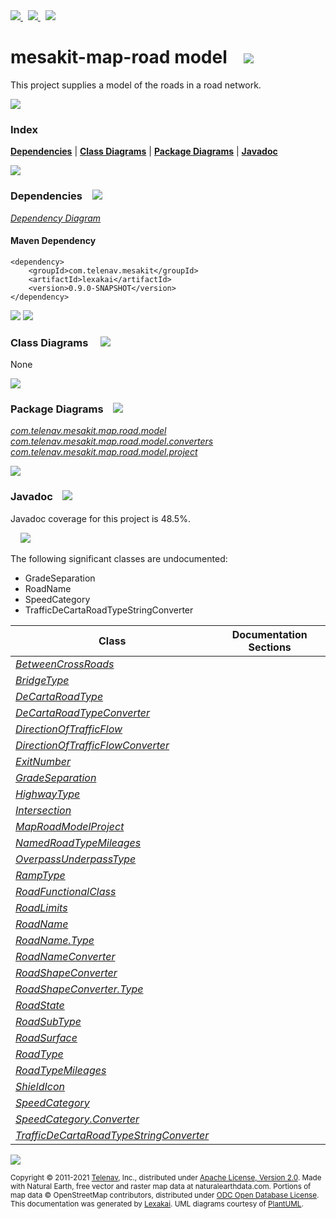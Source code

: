 [//]: # (start-user-text)

<a href="https://www.mesakit.org">
<img src="https://www.kivakit.org/images/web-32.png" srcset="https://www.kivakit.org/images/web-32-2x.png 2x"/>
</a>
&nbsp;
<a href="https://twitter.com/openmesakit">
<img src="https://www.kivakit.org/images/twitter-32.png" srcset="https://www.kivakit.org/images/twitter-32-2x.png 2x"/>
</a>
&nbsp;
<a href="https://mesakit.zulipchat.com">
<img src="https://www.kivakit.org/images/zulip-32.png" srcset="https://www.kivakit.org/images/zulip-32-2x.png 2x"/>
</a>

[//]: # (end-user-text)

# mesakit-map-road model &nbsp;&nbsp; <img src="https://www.kivakit.org/images/gears-32.png" srcset="https://www.kivakit.org/images/gears-32-2x.png 2x"/>

This project supplies a model of the roads in a road network.

<img src="https://www.kivakit.org/images/horizontal-line-512.png" srcset="https://www.kivakit.org/images/horizontal-line-512-2x.png 2x"/>

### Index



[**Dependencies**](#dependencies) | [**Class Diagrams**](#class-diagrams) | [**Package Diagrams**](#package-diagrams) | [**Javadoc**](#javadoc)

<img src="https://www.kivakit.org/images/horizontal-line-512.png" srcset="https://www.kivakit.org/images/horizontal-line-512-2x.png 2x"/>

### Dependencies <a name="dependencies"></a> &nbsp;&nbsp; <img src="https://www.kivakit.org/images/dependencies-32.png" srcset="https://www.kivakit.org/images/dependencies-32-2x.png 2x"/>

[*Dependency Diagram*](https://www.mesakit.org/lexakai/mesakit/mesakit-map/road/model/documentation/diagrams/dependencies.svg)

#### Maven Dependency

    <dependency>
        <groupId>com.telenav.mesakit</groupId>
        <artifactId>lexakai</artifactId>
        <version>0.9.0-SNAPSHOT</version>
    </dependency>


<img src="https://www.kivakit.org/images/horizontal-line-128.png" srcset="https://www.kivakit.org/images/horizontal-line-128-2x.png 2x"/>

[//]: # (start-user-text)



[//]: # (end-user-text)

<img src="https://www.kivakit.org/images/horizontal-line-128.png" srcset="https://www.kivakit.org/images/horizontal-line-128-2x.png 2x"/>

### Class Diagrams <a name="class-diagrams"></a> &nbsp; &nbsp; <img src="https://www.kivakit.org/images/diagram-40.png" srcset="https://www.kivakit.org/images/diagram-40-2x.png 2x"/>

None

<img src="https://www.kivakit.org/images/horizontal-line-128.png" srcset="https://www.kivakit.org/images/horizontal-line-128-2x.png 2x"/>

### Package Diagrams <a name="package-diagrams"></a> &nbsp;&nbsp; <img src="https://www.kivakit.org/images/box-32.png" srcset="https://www.kivakit.org/images/box-32-2x.png 2x"/>

[*com.telenav.mesakit.map.road.model*](https://www.mesakit.org/lexakai/mesakit/mesakit-map/road/model/documentation/diagrams/com.telenav.mesakit.map.road.model.svg)  
[*com.telenav.mesakit.map.road.model.converters*](https://www.mesakit.org/lexakai/mesakit/mesakit-map/road/model/documentation/diagrams/com.telenav.mesakit.map.road.model.converters.svg)  
[*com.telenav.mesakit.map.road.model.project*](https://www.mesakit.org/lexakai/mesakit/mesakit-map/road/model/documentation/diagrams/com.telenav.mesakit.map.road.model.project.svg)

<img src="https://www.kivakit.org/images/horizontal-line-128.png" srcset="https://www.kivakit.org/images/horizontal-line-128-2x.png 2x"/>

### Javadoc <a name="javadoc"></a> &nbsp;&nbsp; <img src="https://www.kivakit.org/images/books-32.png" srcset="https://www.kivakit.org/images/books-32-2x.png 2x"/>

Javadoc coverage for this project is 48.5%.  
  
&nbsp; &nbsp; <img src="https://www.mesakit.org/images/meter-50-96.png" srcset="https://www.mesakit.org/images/meter-50-96-2x.png 2x"/>


The following significant classes are undocumented:  

- GradeSeparation  
- RoadName  
- SpeedCategory  
- TrafficDeCartaRoadTypeStringConverter

| Class | Documentation Sections |
|---|---|
| [*BetweenCrossRoads*](https://www.mesakit.org/javadoc/mesakit/lexakai/com/telenav/mesakit/map/road/model/BetweenCrossRoads.html) |  |  
| [*BridgeType*](https://www.mesakit.org/javadoc/mesakit/lexakai/com/telenav/mesakit/map/road/model/BridgeType.html) |  |  
| [*DeCartaRoadType*](https://www.mesakit.org/javadoc/mesakit/lexakai/com/telenav/mesakit/map/road/model/DeCartaRoadType.html) |  |  
| [*DeCartaRoadTypeConverter*](https://www.mesakit.org/javadoc/mesakit/lexakai/com/telenav/mesakit/map/road/model/converters/DeCartaRoadTypeConverter.html) |  |  
| [*DirectionOfTrafficFlow*](https://www.mesakit.org/javadoc/mesakit/lexakai/com/telenav/mesakit/map/road/model/DirectionOfTrafficFlow.html) |  |  
| [*DirectionOfTrafficFlowConverter*](https://www.mesakit.org/javadoc/mesakit/lexakai/com/telenav/mesakit/map/road/model/converters/DirectionOfTrafficFlowConverter.html) |  |  
| [*ExitNumber*](https://www.mesakit.org/javadoc/mesakit/lexakai/com/telenav/mesakit/map/road/model/ExitNumber.html) |  |  
| [*GradeSeparation*](https://www.mesakit.org/javadoc/mesakit/lexakai/com/telenav/mesakit/map/road/model/GradeSeparation.html) |  |  
| [*HighwayType*](https://www.mesakit.org/javadoc/mesakit/lexakai/com/telenav/mesakit/map/road/model/HighwayType.html) |  |  
| [*Intersection*](https://www.mesakit.org/javadoc/mesakit/lexakai/com/telenav/mesakit/map/road/model/Intersection.html) |  |  
| [*MapRoadModelProject*](https://www.mesakit.org/javadoc/mesakit/lexakai/com/telenav/mesakit/map/road/model/project/MapRoadModelProject.html) |  |  
| [*NamedRoadTypeMileages*](https://www.mesakit.org/javadoc/mesakit/lexakai/com/telenav/mesakit/map/road/model/NamedRoadTypeMileages.html) |  |  
| [*OverpassUnderpassType*](https://www.mesakit.org/javadoc/mesakit/lexakai/com/telenav/mesakit/map/road/model/OverpassUnderpassType.html) |  |  
| [*RampType*](https://www.mesakit.org/javadoc/mesakit/lexakai/com/telenav/mesakit/map/road/model/RampType.html) |  |  
| [*RoadFunctionalClass*](https://www.mesakit.org/javadoc/mesakit/lexakai/com/telenav/mesakit/map/road/model/RoadFunctionalClass.html) |  |  
| [*RoadLimits*](https://www.mesakit.org/javadoc/mesakit/lexakai/com/telenav/mesakit/map/road/model/RoadLimits.html) |  |  
| [*RoadName*](https://www.mesakit.org/javadoc/mesakit/lexakai/com/telenav/mesakit/map/road/model/RoadName.html) |  |  
| [*RoadName.Type*](https://www.mesakit.org/javadoc/mesakit/lexakai/com/telenav/mesakit/map/road/model/RoadName.Type.html) |  |  
| [*RoadNameConverter*](https://www.mesakit.org/javadoc/mesakit/lexakai/com/telenav/mesakit/map/road/model/converters/RoadNameConverter.html) |  |  
| [*RoadShapeConverter*](https://www.mesakit.org/javadoc/mesakit/lexakai/com/telenav/mesakit/map/road/model/converters/RoadShapeConverter.html) |  |  
| [*RoadShapeConverter.Type*](https://www.mesakit.org/javadoc/mesakit/lexakai/com/telenav/mesakit/map/road/model/converters/RoadShapeConverter.Type.html) |  |  
| [*RoadState*](https://www.mesakit.org/javadoc/mesakit/lexakai/com/telenav/mesakit/map/road/model/RoadState.html) |  |  
| [*RoadSubType*](https://www.mesakit.org/javadoc/mesakit/lexakai/com/telenav/mesakit/map/road/model/RoadSubType.html) |  |  
| [*RoadSurface*](https://www.mesakit.org/javadoc/mesakit/lexakai/com/telenav/mesakit/map/road/model/RoadSurface.html) |  |  
| [*RoadType*](https://www.mesakit.org/javadoc/mesakit/lexakai/com/telenav/mesakit/map/road/model/RoadType.html) |  |  
| [*RoadTypeMileages*](https://www.mesakit.org/javadoc/mesakit/lexakai/com/telenav/mesakit/map/road/model/RoadTypeMileages.html) |  |  
| [*ShieldIcon*](https://www.mesakit.org/javadoc/mesakit/lexakai/com/telenav/mesakit/map/road/model/ShieldIcon.html) |  |  
| [*SpeedCategory*](https://www.mesakit.org/javadoc/mesakit/lexakai/com/telenav/mesakit/map/road/model/SpeedCategory.html) |  |  
| [*SpeedCategory.Converter*](https://www.mesakit.org/javadoc/mesakit/lexakai/com/telenav/mesakit/map/road/model/SpeedCategory.Converter.html) |  |  
| [*TrafficDeCartaRoadTypeStringConverter*](https://www.mesakit.org/javadoc/mesakit/lexakai/com/telenav/mesakit/map/road/model/converters/TrafficDeCartaRoadTypeStringConverter.html) |  |  

[//]: # (start-user-text)



[//]: # (end-user-text)

<img src="https://www.kivakit.org/images/horizontal-line-512.png" srcset="https://www.kivakit.org/images/horizontal-line-512-2x.png 2x"/>

<sub>Copyright &#169; 2011-2021 [Telenav](http://telenav.com), Inc., distributed under [Apache License, Version 2.0](LICENSE). Made with Natural Earth, free vector and raster map data at naturalearthdata.com. Portions of map data &#169; OpenStreetMap contributors, distributed under [ODC Open Database License](legal/OPEN_DATABASE_LICENSE).</sub>  
<sub>This documentation was generated by [Lexakai](https://github.com/Telenav/lexakai). UML diagrams courtesy
of [PlantUML](http://plantuml.com).</sub>

